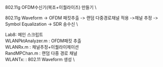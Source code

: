 802.11g OFDM수신기(복조+이퀄라이즈) 만들기 \\


802.11g Waveform -> OFDM 패킷추출 -> 랜덤 다중경로채널 적용 ->채널 추정 -> Symbol Equalization ->  SDR 송수신 \\

Lab8: 메인 스크립트 \
WLANPktAnalyzer.m    : OFDM패킷 추출 \
WLANRx.m            :  채널추정+이퀄라이제이션 \
RandMPChan.m        : 랜덤 다중 경로 채널 \
WLANTx:		:  802.11 Waveform 생성 \
